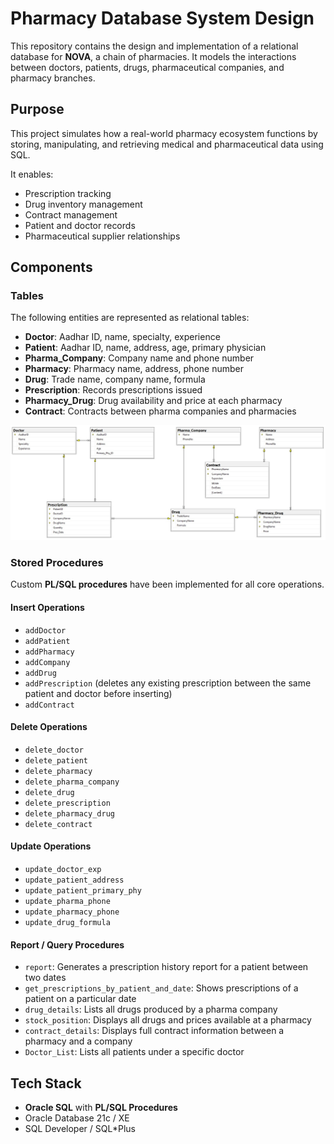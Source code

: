 # Pharmacy Database System Design

This repository contains the design and implementation of a relational database for **NOVA**, a chain of pharmacies. It models the interactions between doctors, patients, drugs, pharmaceutical companies, and pharmacy branches.


## Purpose

This project simulates how a real-world pharmacy ecosystem functions by storing, manipulating, and retrieving medical and pharmaceutical data using SQL.

It enables:

- Prescription tracking  
- Drug inventory management  
- Contract management  
- Patient and doctor records  
- Pharmaceutical supplier relationships  

## Components

### Tables

The following entities are represented as relational tables:

- **Doctor**: Aadhar ID, name, specialty, experience  
- **Patient**: Aadhar ID, name, address, age, primary physician  
- **Pharma_Company**: Company name and phone number  
- **Pharmacy**: Pharmacy name, address, phone number  
- **Drug**: Trade name, company name, formula  
- **Prescription**: Records prescriptions issued  
- **Pharmacy_Drug**: Drug availability and price at each pharmacy  
- **Contract**: Contracts between pharma companies and pharmacies  

![Database Design:](Design.jpeg)

### Stored Procedures

Custom **PL/SQL procedures** have been implemented for all core operations.

#### Insert Operations

- `addDoctor`  
- `addPatient`  
- `addPharmacy`  
- `addCompany`  
- `addDrug`  
- `addPrescription` (deletes any existing prescription between the same patient and doctor before inserting)  
- `addContract`  

#### Delete Operations

- `delete_doctor`  
- `delete_patient`  
- `delete_pharmacy`  
- `delete_pharma_company`  
- `delete_drug`  
- `delete_prescription`  
- `delete_pharmacy_drug`  
- `delete_contract`  

#### Update Operations

- `update_doctor_exp`  
- `update_patient_address`  
- `update_patient_primary_phy`  
- `update_pharma_phone`  
- `update_pharmacy_phone`  
- `update_drug_formula`  

#### Report / Query Procedures

- `report`: Generates a prescription history report for a patient between two dates  
- `get_prescriptions_by_patient_and_date`: Shows prescriptions of a patient on a particular date  
- `drug_details`: Lists all drugs produced by a pharma company  
- `stock_position`: Displays all drugs and prices available at a pharmacy  
- `contract_details`: Displays full contract information between a pharmacy and a company  
- `Doctor_List`: Lists all patients under a specific doctor  

## Tech Stack

- **Oracle SQL** with **PL/SQL Procedures**  
- Oracle Database 21c / XE  
- SQL Developer / SQL*Plus  
